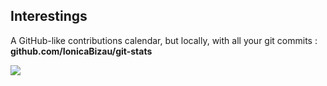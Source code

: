 Interestings
------------
A GitHub-like contributions calendar, but locally, with all your git commits : __github.com/IonicaBizau/git-stats__

![](http://i.giphy.com/aDZAejU6KrjVu.gif)
